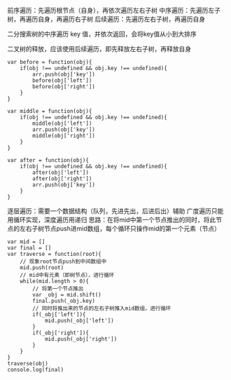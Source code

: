 前序遍历：先遍历根节点（自身），再依次遍历左右子树
中序遍历：先遍历左子树，再遍历自身，再遍历右子树
后续遍历：先遍历左右子树，再遍历自身

二分搜索树的中序遍历 key 值，并依次返回，会将key值从小到大排序

二叉树的释放，应该使用后续遍历，即先释放左右子树，再释放自身

```
var before = function(obj){
    if(obj !== undefined && obj.key !== undefined){
        arr.push(obj['key'])
        before(obj['left'])
        before(obj['right'])
    }
}

var middle = function(obj){
    if(obj !== undefined && obj.key !== undefined){
        middle(obj['left'])
        arr.push(obj['key'])
        middle(obj['right'])
    }
}

var after = function(obj){
    if(obj !== undefined && obj.key !== undefined){
        after(obj['left'])
        after(obj['right'])
        arr.push(obj['key'])
    }
}
```

逐层遍历：需要一个数据结构（队列，先进先出，后进后出）辅助
广度遍历只能用循环实现，深度遍历用递归
思路：在将mid中第一个节点推出的同时，将此节点的左右子树节点push进mid数组，每个循环只操作mid的第一个元素（节点）

```
var mid = []
var final = []
var traverse = function(root){
    // 现象root节点push到中间数组中
	mid.push(root)
    // mid中有元素（即树节点），进行循环
	while(mid.length > 0){
        // 将第一个节点推出
		var _obj = mid.shift()
		final.push(_obj.key)
        // 同时将推出来的节点的左右子树推入mid数组，进行循环
		if(_obj['left']){
			mid.push(_obj['left'])
		}
		if(_obj['right']){
			mid.push(_obj['right'])
		}
	}
}
traverse(obj)
console.log(final)
```
